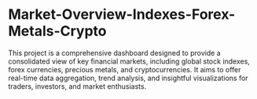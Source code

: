 # Market-Overview-Indexes-Forex-Metals-Crypto
This project is a comprehensive dashboard designed to provide a consolidated view of key financial markets, including global stock indexes, forex currencies, precious metals, and cryptocurrencies. It aims to offer real-time data aggregation, trend analysis, and insightful visualizations for traders, investors, and market enthusiasts.
